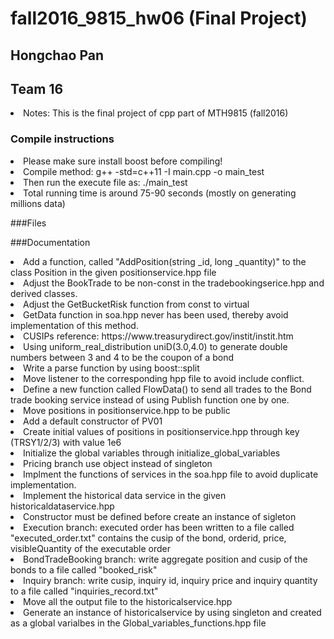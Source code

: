 # fall2016_9815_hw06 (Final Project)
## Hongchao Pan
## Team 16

<li> Notes: This is the final project of cpp part of MTH9815 (fall2016)</li>

### Compile instructions
<li> Please make sure install boost before compiling!</li>
<li> Compile method: g++ -std=c++11 -I <path_to_boost> main.cpp -o main_test</li>
<li> Then run the execute file as: ./main_test</li>
<li> Total running time is around 75-90 seconds (mostly on generating millions data)</li>

###Files 



###Documentation

<li> Add a function, called "AddPosition(string _id, long _quantity)" to the class Position in the given
positionservice.hpp file</li>

<li> Adjust the BookTrade to be non-const in the tradebookingserice.hpp and derived classes.</li>

<li> Adjust the GetBucketRisk function from const to virtual</li>

<li> GetData function in soa.hpp never has been used, thereby avoid implementation of this method.</li>

<li> CUSIPs reference: https://www.treasurydirect.gov/instit/instit.htm

<li> Using uniform_real_distribution<double> uniD(3.0,4.0) to generate double numbers between 3 and 4 to be 
the coupon of a bond</li>

<li> Write a parse function by using boost::split</li>

<li> Move listener to the corresponding hpp file to avoid include conflict.</li>

<li> Define a new function called FlowData() to send all trades to the Bond trade booking service instead of using 
Publish function one by one.</li>

<li> Move positions in positionservice.hpp to be public</li>

<li> Add a default constructor of PV01<Bond>

<li> Create initial values of positions in positionservice.hpp through key (TRSY1/2/3) with value 1e6</li>

<li> Initialize the global variables through initialize_global_variables</li>

<li> Pricing branch use object instead of singleton</li>

<li> Implment the functions of services in the soa.hpp file to avoid duplicate implementation.</li>

<li> Implement the historical data service in the given historicaldataservice.hpp</li>

<li> Constructor must be defined before create an instance of sigleton</li>

<li> Execution branch: executed order has been written to a file called "executed_order.txt" contains the cusip of 
the bond, orderid, price, visibleQuantity of the executable order</li>

<li> BondTradeBooking branch: write aggregate position and cusip of the bonds to a file called "booked_risk"</li>

<li> Inquiry branch: write cusip, inquiry id, inquiry price and inquiry quantity to a file called "inquiries_record.txt"</li>

<li> Move all the output file to the historicalservice.hpp</li>

<li> Generate an instance of historicalservice by using singleton and created as a global varialbes in the 
 Global_variables_functions.hpp file</li>

